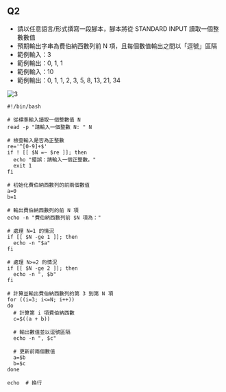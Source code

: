 ## Q2
- 請以任意語⾔/形式撰寫⼀段腳本，腳本將從 STANDARD INPUT 讀取⼀個整數數值 
- 預期輸出字串為費伯納⻄數列前 N 項，且每個數值輸出之間以「逗號」區隔
- 範例輸入：3 
- 範例輸出：0, 1, 1 
- 範例輸入：10 
- 範例輸出：0, 1, 1, 2, 3, 5, 8, 13, 21, 34

![3](https://github.com/ericyan0311/test/assets/77430166/d2a2cfb6-4141-47aa-a724-d799060813ec)


```
#!/bin/bash

# 從標準輸入讀取一個整數值 N
read -p "請輸入一個整數 N: " N

# 檢查輸入是否為正整數
re='^[0-9]+$'
if ! [[ $N =~ $re ]]; then
  echo "錯誤：請輸入一個正整數。"
  exit 1
fi

# 初始化費伯納西數列的前兩個數值
a=0
b=1

# 輸出費伯納西數列的前 N 項
echo -n "費伯納西數列前 $N 項為："

# 處理 N=1 的情況
if [[ $N -ge 1 ]]; then
  echo -n "$a"
fi

# 處理 N>=2 的情況
if [[ $N -ge 2 ]]; then
  echo -n ", $b"
fi

# 計算並輸出費伯納西數列的第 3 到第 N 項
for ((i=3; i<=N; i++))
do
  # 計算第 i 項費伯納西數
  c=$((a + b))

  # 輸出數值並以逗號區隔
  echo -n ", $c"

  # 更新前兩個數值
  a=$b
  b=$c
done

echo  # 換行
```
